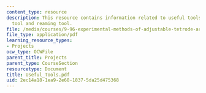 ```yaml
---
content_type: resource
description: This resource contains information related to useful tools like turning
  tool and reaming tool.
file: /media/courses/9-96-experimental-methods-of-adjustable-tetrode-array-neurophysiology-january-iap-2001/2ec14a181ea92e6818375da25d475368_Useful_Tools.pdf
file_type: application/pdf
learning_resource_types:
- Projects
ocw_type: OCWFile
parent_title: Projects
parent_type: CourseSection
resourcetype: Document
title: Useful_Tools.pdf
uid: 2ec14a18-1ea9-2e68-1837-5da25d475368
---
```

